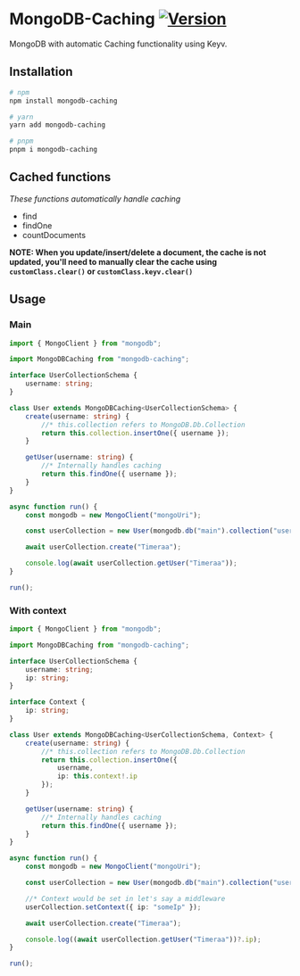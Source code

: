 # MongoDB-Caching [![Version](https://img.shields.io/npm/v/mongodb-caching.svg)](https://www.npmjs.com/package/mongodb-caching)

MongoDB with automatic Caching functionality using Keyv.

## Installation

```bash
# npm
npm install mongodb-caching

# yarn
yarn add mongodb-caching

# pnpm
pnpm i mongodb-caching
```

## Cached functions

_These functions automatically handle caching_

- find
- findOne
- countDocuments

**NOTE: When you update/insert/delete a document, the cache is not updated, you'll need to manually clear the cache using `customClass.clear()` or `customClass.keyv.clear()`**

## Usage

### Main

```ts
import { MongoClient } from "mongodb";

import MongoDBCaching from "mongodb-caching";

interface UserCollectionSchema {
	username: string;
}

class User extends MongoDBCaching<UserCollectionSchema> {
	create(username: string) {
		//* this.collection refers to MongoDB.Db.Collection
		return this.collection.insertOne({ username });
	}

	getUser(username: string) {
		//* Internally handles caching
		return this.findOne({ username });
	}
}

async function run() {
	const mongodb = new MongoClient("mongoUri");

	const userCollection = new User(mongodb.db("main").collection("users"));

	await userCollection.create("Timeraa");

	console.log(await userCollection.getUser("Timeraa"));
}

run();
```

### With context

```ts
import { MongoClient } from "mongodb";

import MongoDBCaching from "mongodb-caching";

interface UserCollectionSchema {
	username: string;
	ip: string;
}

interface Context {
	ip: string;
}

class User extends MongoDBCaching<UserCollectionSchema, Context> {
	create(username: string) {
		//* this.collection refers to MongoDB.Db.Collection
		return this.collection.insertOne({
			username,
			ip: this.context!.ip
		});
	}

	getUser(username: string) {
		//* Internally handles caching
		return this.findOne({ username });
	}
}

async function run() {
	const mongodb = new MongoClient("mongoUri");

	const userCollection = new User(mongodb.db("main").collection("users"));

	//* Context would be set in let's say a middleware
	userCollection.setContext({ ip: "someIp" });

	await userCollection.create("Timeraa");

	console.log((await userCollection.getUser("Timeraa"))?.ip);
}

run();
```
